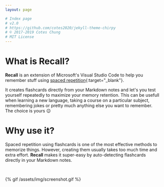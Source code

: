 ```yaml
---
layout: page

# Index page
# v2.0
# https://github.com/cotes2020/jekyll-theme-chirpy
# © 2017-2019 Cotes Chung
# MIT License
---
```


# What is Recall?

**Recall** is an extension of Microsoft's Visual Studio Code to help you remember stuff using [spaced repetition](https://en.wikipedia.org/wiki/Spaced_repetition){:target="_blank"}.

It creates flashcards directly from your Markdown notes and let's you test yourself repeatedly to maximize your memory retention. This can be usefull when learning a new language, taking a course on a particular subject, remembering jokes or pretty much anything else you want to remember. The choice is yours 😉

# Why use it?

Spaced repetition using flashcards is one of the most effective methods to memorize things. However, creating them usually takes too much time and extra effort.
**Recall** makes it super-easy by auto-detecting flashcards directly in your Markdown notes.

<p>&nbsp;</p>

{% gif /assets/img/screenshot.gif %}
